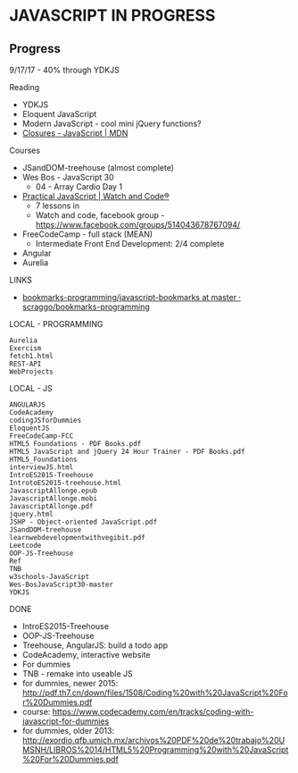 # JAVASCRIPT IN PROGRESS

## Progress
9/17/17 - 40% through YDKJS

Reading
- YDKJS
- Eloquent JavaScript
- Modern JavaScript - cool mini jQuery functions?
- [Closures - JavaScript | MDN](https://developer.mozilla.org/en-US/docs/Web/JavaScript/Closures)

Courses
- JSandDOM-treehouse (almost complete)
- Wes Bos - JavaScript 30
    - 04 - Array Cardio Day 1
- [Practical JavaScript | Watch and Code®](https://watchandcode.com/p/practical-javascript)
    - 7 lessons in
    - Watch and code, facebook group - https://www.facebook.com/groups/514043678767094/
- FreeCodeCamp - full stack (MEAN)
    - Intermediate Front End Development: 2/4 complete
- Angular
- Aurelia

LINKS
* [bookmarks-programming/javascript-bookmarks at master · scraggo/bookmarks-programming](https://github.com/scraggo/bookmarks-programming/tree/master/javascript-bookmarks)


LOCAL - PROGRAMMING
```
Aurelia
Exercism
fetch1.html
REST-API
WebProjects
```

LOCAL - JS
```
ANGULARJS
CodeAcademy
codingJSforDummies
EloquentJS
FreeCodeCamp-FCC
HTML5 Foundations - PDF Books.pdf
HTML5 JavaScript and jQuery 24 Hour Trainer - PDF Books.pdf
HTML5_Foundations
interviewJS.html
IntroES2015-Treehouse
IntrotoES2015-treehouse.html
JavascriptAllonge.epub
JavascriptAllonge.mobi
JavascriptAllonge.pdf
jquery.html
JSHP - Object-oriented JavaScript.pdf
JSandDOM-treehouse
learnwebdevelopmentwithvegibit.pdf
Leetcode
OOP-JS-Treehouse
Ref
TNB
w3schools-JavaScript
Wes-BosJavaScript30-master
YDKJS
```



DONE
- IntroES2015-Treehouse
- OOP-JS-Treehouse
- Treehouse, AngularJS: build a todo app
- CodeAcademy, interactive website
- For dummies
- TNB - remake into useable JS
- for dummies, newer 2015: http://pdf.th7.cn/down/files/1508/Coding%20with%20JavaScript%20For%20Dummies.pdf
- course: https://www.codecademy.com/en/tracks/coding-with-javascript-for-dummies
- for dummies, older 2013: http://exordio.qfb.umich.mx/archivos%20PDF%20de%20trabajo%20UMSNH/LIBROS%2014/HTML5%20Programming%20with%20JavaScript%20For%20Dummies.pdf
